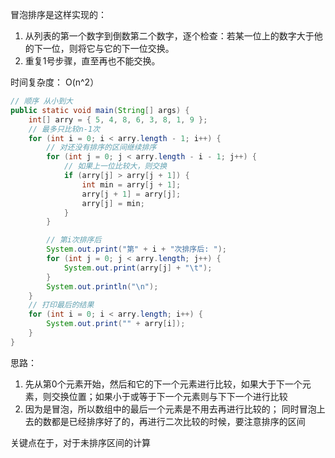 冒泡排序是这样实现的：   

1. 从列表的第一个数字到倒数第二个数字，逐个检查：若某一位上的数字大于他的下一位，则将它与它的下一位交换。
2. 重复1号步骤，直至再也不能交换。

时间复杂度： O(n^2）

```java
// 顺序 从小到大
public static void main(String[] args) {
	int[] arry = { 5, 4, 8, 6, 3, 8, 1, 9 };
	// 最多只比较n-1次
	for (int i = 0; i < arry.length - 1; i++) {
		// 对还没有排序的区间继续排序
		for (int j = 0; j < arry.length - i - 1; j++) {
			// 如果上一位比较大，则交换
			if (arry[j] > arry[j + 1]) {
				int min = arry[j + 1];
				arry[j + 1] = arry[j];
				arry[j] = min;
			}
		}

		// 第i次排序后
		System.out.print("第" + i + "次排序后: ");
		for (int j = 0; j < arry.length; j++) {
			System.out.print(arry[j] + "\t");
		}
		System.out.println("\n");
	}
	// 打印最后的结果
	for (int i = 0; i < arry.length; i++) {
		System.out.print("" + arry[i]);
	}
}
```    
思路：

1. 先从第0个元素开始，然后和它的下一个元素进行比较，如果大于下一个元素，则交换位置；如果小于或等于下一个元素则与下下一个进行比较
2. 因为是冒泡，所以数组中的最后一个元素是不用去再进行比较的； 同时冒泡上去的数都是已经排序好了的，再进行二次比较的时候，要注意排序的区间

关键点在于，对于未排序区间的计算
